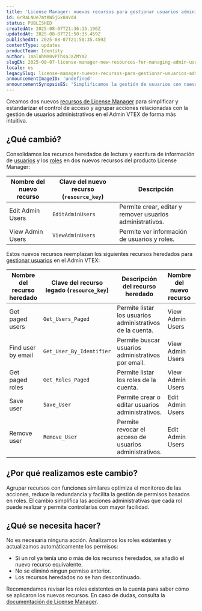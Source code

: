 ```yaml
---
title: 'License Manager: nuevos recursos para gestionar usuarios administrativos'
id: 6rRaLNUe7mtKW5jGx84Vd4
status: PUBLISHED
createdAt: 2025-08-07T21:36:15.196Z
updatedAt: 2025-08-07T21:50:35.459Z
publishedAt: 2025-08-07T21:50:35.459Z
contentType: updates
productTeam: Identity
author: 1malnhMX0vPThsaJaZMYm2
slugEN: 2025-08-07-license-manager-new-resources-for-managing-admin-users
locale: es
legacySlug: license-manager-nuevos-recursos-para-gestionar-usuarios-administrativos
announcementImageID: 'undefined'
announcementSynopsisES: 'Simplificamos la gestión de usuarios con nuevos recursos en License Manager.'
---
```


Creamos dos nuevos [recursos de License Manager](/es/tutorial/recursos-del-license-manager--3q6ztrC8YynQf6rdc6euk3) para simplificar y estandarizar el control de acceso y agrupar acciones relacionadas con la gestión de usuarios administrativos en el Admin VTEX de forma más intuitiva.

## ¿Qué cambió?

Consolidamos los recursos heredados de lectura y escritura de información de [usuarios](/es/tutorial/gestionar-usuarios--tutorials_512) y los [roles](/es/tutorial/roles--7HKK5Uau2H6wxE1rH5oRbc) en dos nuevos recursos del producto License Manager:

| Nombre del nuevo recurso | Clave del nuevo recurso (`resource_key`) | Descripción |
| ----- | ----- | ----- |
| Edit Admin Users | `EditAdminUsers` | Permite crear, editar y remover usuarios administrativos. |
| View Admin Users | `ViewAdminUsers` | Permite ver información de usuarios y roles. |

Estos nuevos recursos reemplazan los siguientes recursos heredados para [gestionar usuarios](/es/tutorial/gestionar-usuarios--tutorials_512) en el Admin VTEX:

| Nombre del recurso heredado | Clave del recurso legado (`resource_key`) | Descripción del recurso heredado | Nombre del nuevo recurso | Clave del nuevo recurso (`resource_key`) |
| ----- | ----- | ----- | ----- | ----- |
| Get paged users | `Get_Users_Paged` | Permite listar los usuarios administrativos de la cuenta. | View Admin Users | `ViewAdminUsers` |
| Find user by email | `Get_User_By_Identifier` | Permite buscar usuarios administrativos por email. | View Admin Users | `ViewAdminUsers` |
| Get paged roles | `Get_Roles_Paged` | Permite listar los roles de la cuenta. | View Admin Users | `ViewAdminUsers` |
| Save user | `Save_User` | Permite crear o editar usuarios administrativos. | Edit Admin Users | `EditAdminUsers` |
| Remove user | `Remove_User` | Permite revocar el acceso de usuarios administrativos. | Edit Admin Users | `EditAdminUsers` |

## ¿Por qué realizamos este cambio?

Agrupar recursos con funciones similares optimiza el monitoreo de las acciones, reduce la redundancia y facilita la gestión de permisos basados en roles. El cambio simplifica las acciones administrativas que cada rol puede realizar y permite controlarlas con mayor facilidad.

## ¿Qué se necesita hacer?

No es necesaria ninguna acción. Analizamos los roles existentes y actualizamos automáticamente los permisos:

* Si un rol ya tenía uno o más de los recursos heredados, se añadió el nuevo recurso equivalente.  
* No se eliminó ningun permiso anterior.  
* Los recursos heredados no se han descontinuado.

Recomendamos revisar los roles existentes en la cuenta para saber cómo se aplicaron los nuevos recursos. En caso de dudas, consulta la [documentación de License Manager](/es/tutorial/recursos-del-license-manager--3q6ztrC8YynQf6rdc6euk3).
